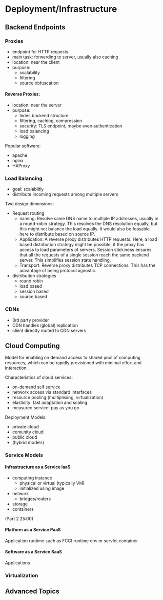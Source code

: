 # Deployment/Infrastructure
## Backend Endpoints
### Proxies
* endpoint for HTTP requests
* main task: forwarding to server, usually also caching
* location: near the client
* purpose:
  * scalability
  * filtering
  * source obfuscation

#### Reverse Proxies:
* location: near the server
* purpose:
  * hides backend structure
  * filtering, caching, compression
  * security: TLS endpoint, maybe even authentication
  * load balancing
  * logging

Popular software:

* apache
* nginx
* HAProxy

### Load Balancing
* goal: scalabiltiy
* distribute incoming requests among multiple servers

Two design dimensions:

* Request routing
  * naming:
    Resolve same DNS name to multiple IP addresses, usually in a round-robin strategy.
    This resolves the DNS resolution equally, but this might not balance the load equally.
    It would also be feasable here to distribute based on source IP.
  * Application:
    A reverse proxy distributes HTTP requests.
    Here, a load based distribution strategy might be possible, if the proxy has access to load parameters of servers.
    Session stickiness ensures that all the requests of a single session reach the same backend server.
    This simplifies session state handling.
  * Transport:
    Reverse proxy distributes TCP connections.
    This has the advantage of being protocol agnostic.
* distribution strategies
  * round robin
  * load based
  * session based
  * source based

### CDNs
* 3rd party provider
* CDN handles (global) replication
* client direclty routed to CDN servers

## Cloud Computing
Model for enabling on demand access to shared pool of computing resources,
which can be rapidly provisioned with minimal effort and interaction.

Characteristics of cloud services:

* on-demand self service
* network access via standard interfaces
* resource pooling (multiplexing, virtualization)
* elasticity: fast adaptation and scaling
* measured service: pay as you go

Deployment Models:

* private cloud
* comunity cloud
* public cloud
* (hybrid models)

### Service Models
#### Infrastructure as a Service IaaS
* computing instance
  * physical or virtual (typically VM)
  * initialized using image
* network
  * bridges/routers
* storage
* containers

(Part 2 25:00)

#### Platform as a Service PaaS
Application runtime such as FCGI runtime env or servlet container

#### Software as a Service SaaS
Applications

### Virtualization

## Advanced Topics
